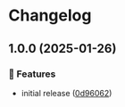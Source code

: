 # Changelog

## 1.0.0 (2025-01-26)

### 🌟 Features

- initial release ([0d96062](https://github.com/Norgate-AV/NAVDatabase.Amx.IiyamaLExx40SSeriesDisplay/commit/0d960624840f4db9e4bb1b008d0ad717eb6a8130))
